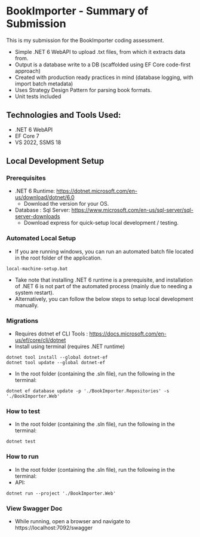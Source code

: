 
# BookImporter - Summary of Submission

This is my submission for the BookImporter coding assessment. 
 - Simple .NET 6 WebAPI to upload .txt files, from which it extracts data from.
 - Output is a database write to a DB (scaffolded using EF Core code-first approach)
 - Created with production ready practices in mind (database logging, with import batch metadata)
 - Uses Strategy Design Pattern for parsing book formats.
 - Unit tests included

## Technologies and Tools Used:
- .NET 6 WebAPI
-  EF Core 7
- VS 2022, SSMS 18

## Local Development Setup

### Prerequisites

- .NET 6 Runtime: https://dotnet.microsoft.com/en-us/download/dotnet/6.0
  - Download the version for your OS.
- Database : Sql Server: https://www.microsoft.com/en-us/sql-server/sql-server-downloads
  - Download express for quick-setup local development / testing.

### Automated Local Setup
- If you are running windows, you can run an automated batch file located in the root folder of the application. 
```
local-machine-setup.bat
```
- Take note that installing .NET 6 runtime is a prerequisite, and installation of .NET 6 is not part of the automated process (mainly due to needing a system restart).
- Alternatively, you can follow the below steps to setup local development manually.

### Migrations
- Requires dotnet ef CLI Tools : https://docs.microsoft.com/en-us/ef/core/cli/dotnet
- Install using terminal (requires .NET runtime)
```
dotnet tool install --global dotnet-ef
dotnet tool update --global dotnet-ef
```
- In the root folder (containing the .sln file), run the following in the terminal: 
```
dotnet ef database update -p './BookImporter.Repositories' -s './BookImporter.Web'
```
### How to test
- In the root folder (containing the .sln file), run the following in the terminal: 
```
dotnet test 
```
### How to run
- In the root folder (containing the .sln file), run the following in the terminal:
- API:
```
dotnet run --project './BookImporter.Web'
```
### View Swagger Doc
- While running, open a browser and navigate to https://localhost:7092/swagger



